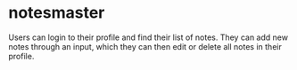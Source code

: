 # notesmaster
Users can login to their profile and find their list of notes. They can add new notes through an input, which they can then edit or delete all notes in their profile. 

